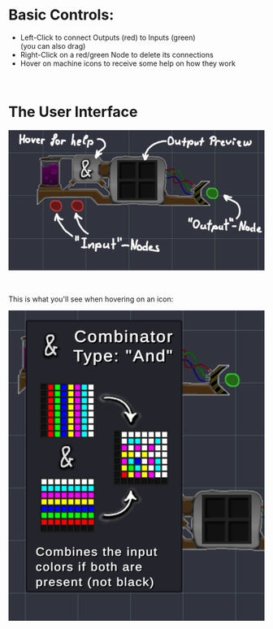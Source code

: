 # Basic Controls:

* Left-Click to connect Outputs (red) to Inputs (green)  
  (you can also drag)
* Right-Click on a red/green Node to delete its connections
* Hover on machine icons to receive some help on how they work

<br/>

# The User Interface

![](_readme_assets/AnnotatedScreenshot.png)

<br/>

This is what you'll see when hovering on an icon:

![](_readme_assets/HoverExample.png)